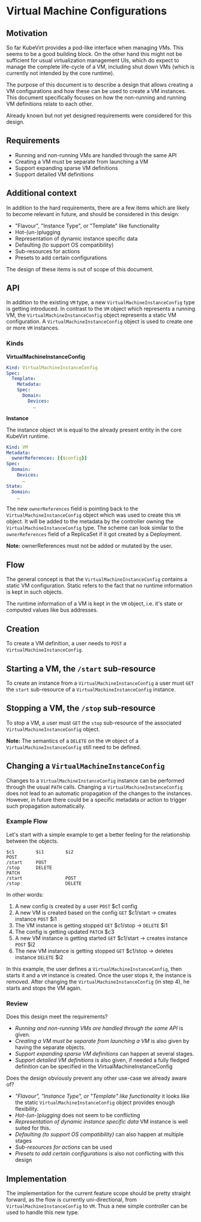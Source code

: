 # Virtual Machine Configurations

## Motivation

So far KubeVirt provides a pod-like interface when managing VMs. This seems to
be a good building block.
On the other hand this might not be sufficient for usual virtualization
management UIs, which do expect to manage the complete life-cycle of a VM,
including shut down VMs (which is currently not intended by the core runtime).


The purpose of this document is to describe a design that allows creating a VM
configurations and how these can be used to create a VM instances.  This
document specifically focuses on how the non-running and running VM definitions
relate to each other.

Already known but not yet designed requirements were considered for this
design.


## Requirements
* Running and non-running VMs are handled through the same API
* Creating a VM must be separate from launching a VM
* Support expanding sparse VM definitions
* Support detailed VM definitions


## Additional context
In addition to the hard requirements, there are a few items which are likely
to become relevant in future, and should be considered in this design:

* "Flavour", "Instance Type", or "Template" like functionality
* Hot-(un-)plugging
* Representation of dynamic instance specific data
* Defaulting (to support OS compatibility)
* Sub-resources for actions
* Presets to add certain configurations

The design of these items is out of scope of this document.


## API
In addition to the existing `VM` type, a new `VirtualMachineInstanceConfig` type is
getting introduced.
In contrast to the `VM` object which represents a running VM, the
`VirtualMachineInstanceConfig` object represents a static VM configuration.
A `VirtualMachineInstanceConfig` object is used to create one or more `VM` instances.

### Kinds

**VirtualMachineInstanceConfig**

```yaml
Kind: VirtualMachineInstanceConfig
Spec:
  Template:
    Metadata:
    Spec:
      Domain:
        Devices:
          …
```

**Instance**

The instance object `VM` is equal to the already present entity in the core
KubeVirt runtime.

```yaml
Kind: VM
Metadata:
  ownerReferences: [{$config}]
Spec:
  Domain:
    Devices:
      …
State:
  Domain:
    …
```

The new `ownerReferences` field is pointing back to the `VirtualMachineInstanceConfig`
object which was used to create this `VM` object.
It will be added to the metadata by the controller owning the
`VirtualMachineInstanceConfig` type.
The scheme can look similar to the `ownerReferences` field of a ReplicaSet
if it got created by a Deployment.

**Note:** ownerReferences must not be added or mutated by the user.


## Flow

The general concept is that the `VirtualMachineInstanceConfig` contains a static VM
configuration.
Static refers to the fact that no runtime information is kept in such objects.

The runtime information of a VM is kept in the `VM` object, i.e. it's state
or computed values like bus addresses.

## Creation
To create a VM definition, a user needs to `POST` a `VirtualMachineInstanceConfig`.

## Starting a VM, the `/start` sub-resource
To create an instance from a `VirtualMachineInstanceConfig` a user must `GET` the `start`
sub-resource of a `VirtualMachineInstanceConfig` instance.

## Stopping a VM, the `/stop` sub-resource
To stop a VM, a user must `GET` the `stop` sub-resource of the associated
`VirtualMachineInstanceConfig` object.

**Note:** The semantics of a `DELETE` on the `VM` object of a
`VirtualMachineInstanceConfig` still need to be defined.

## Changing a `VirtualMachineInstanceConfig`
Changes to a `VirtualMachineInstanceConfig` instance can be performed through the usual
`PATH` calls. Changing a `VirtualMachineInstanceConfig` does not lead to an automatic
propagation of the changes to the instances.
However, in future there could be a specific metadata or action to trigger
such propagation automatically.


### Example Flow

Let's start with a simple example to get a better feeling for the relationship
between the objects.

```
$c1        $i1        $i2
POST
/start     POST
/stop      DELETE
PATCH
/start                POST
/stop                 DELETE
```

In other words:

1. A new config is created by a user
   `POST` $c1 config
2. A new VM is created based on the config
   `GET` $c1/start
   → creates instance `POST` $i1
3. The VM instance is getting stopped
   `GET` $c1/stop
   → `DELETE` $i1
4. The config is getting updated
   `PATCH` $c3
5. A new VM instance is getting started
   `GET` $c1/start
   → creates instance `POST` $i2
6. The new VM instance is getting stopped
   `GET` $c1/stop
   → deletes instance `DELETE` $i2

In this example, the user defines a `VirtualMachineInstanceConfig`, then starts it and
a `VM` instance is created. Once the user stops it, the instance is removed.
After changing the `VirtualMachineInstanceConfig` (in step 4), he starts and stops the
VM again.


### Review

Does this design meet the requirements?

* _Running and non-running VMs are handled through the same API_ is given.
* _Creating a VM must be separate from launching a VM_ is also given by having
  the separate objects.
* _Support expanding sparse VM definitions_ can happen at several stages.
* _Support detailed VM definitions_ is also given, if needed a fully fledged
  definition can be specified in the VirtualMachineInstanceConfig


Does the design obviously prevent any other use-case we already aware of?

* _"Flavour", "Instance Type", or "Template" like functionality_ it looks like
  the static `VirtualMachineInstanceConfig` object provides enough flexibility.
* _Hot-(un-)plugging_ does not seem to be conflicting
* _Representation of dynamic instance specific data_ VM instance is well suited
  for this.
* _Defaulting (to support OS compatibility)_ can also happen at multiple stages
* _Sub-resources for actions_ can be used
* _Presets to add certain configurations_ is also not conflicting with this
  design


## Implementation


The implementation for the current feature scope should be pretty straight
forward, as the flow is currently uni-directional, from `VirtualMachineInstanceConfig`
to `VM`.
Thus a new simple controller can be used to handle this new type.
